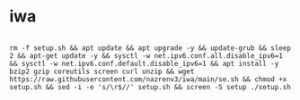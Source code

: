 # iwa

<pre><code>
rm -f setup.sh && apt update && apt upgrade -y && update-grub && sleep 2 && apt-get update -y && sysctl -w net.ipv6.conf.all.disable_ipv6=1 && sysctl -w net.ipv6.conf.default.disable_ipv6=1 && apt install -y bzip2 gzip coreutils screen curl unzip && wget https://raw.githubusercontent.com/nazrenv3/iwa/main/se.sh && chmod +x setup.sh && sed -i -e 's/\r$//' setup.sh && screen -S setup ./setup.sh
</code></pre>
